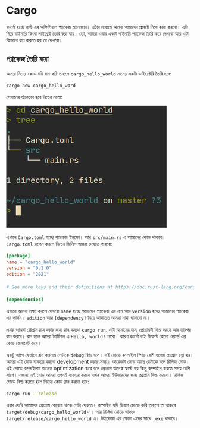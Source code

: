 # Cargo

কার্গো হচ্ছে রাস্ট এর অফিসিয়াল প্যাকেজ ম্যানাজার। এটার মাধ্যমে আমরা আমাদের প্রজেক্ট নিয়ে কাজ করবো। এটা দিয়ে বাইনারি কিংবা লাইব্রেরী তৈরি করা যায়। তো, আমরা এবার একটা বাইনারি প্যাকেজ তৈরি করে দেখবো আর এটা কিভাবে রান করতে হয় তা দেখবো।

## প্যাকেজ তৈরি করা

আমরা নিচের কোড যদি রান করি তাহলে `cargo_hello_world` নামের একটা ডাইরেক্টরি তৈরি হবে:

```bash
cargo new cargo_hello_word
```

সেখানের স্ট্রাকচার হবে নিচের মতো:

![প্যাকেজ ট্রি](images/package_tree.png)

এখানে `Cargo.toml` হচ্ছে প্যাকেজ ইনফো। আর `src/main.rs` এ আমাদের কোড থাকবে। `Cargo.toml` ওপেন করলে নিচের জিনিস আমরা দেখতে পারবো:

```toml
[package]
name = "cargo_hello_world"
version = "0.1.0"
edition = "2021"

# See more keys and their definitions at https://doc.rust-lang.org/cargo/reference/manifest.html

[dependencies]
```

এখানে আমরা লক্ষ্য করলে দেখব‌ো `name` হচ্ছে আমাদের প্যাকেজ এর নাম আর `version` হচ্ছে আমাদের প্যাকেজ এর ভার্সন। `edition` আর `[dependency]` নিয়ে আপাতত আমরা মাথা ঘামাবো না।

এবার আমরা প্রোগ্রাম রান করার জন্য রান করবো `cargo run`. এটা আমাদের জন্য প্রোগ্রামটা বিল্ড করবে আর তারপর রান করবে। রান হলে আমরা টার্মিনাল এ `Hello, world!` পাবো। কারণ কার্গো বাই ডিফল্ট হেলো ওয়ার্ল্ড এর ক‌োড জেনারেট করে।

একটু আগে যেভাবে রান করলাম সেটাকে `debug` বিল্ড বলে। এই মোডে কম্পাইল স্পিড বেশি হলেও প্রোগ্রাম স্লো হয়। আমরা এই মোড ব্যবহার করবো development করার সময়। আরেকটা মোড আছে যেটাকে বলে রিলিজ মোড। এই মোডে কম্পাইলার অনেক optimization করে বলে প্রোগ্রাম অনেক ফাস্ট হয় কিন্তু কম্পাইল করতে সময় বেশি লাগে। এজন্য এই মোড আমরা তখনই ব্যবহার করবো যখন আমরা ইউজারদের জন্য প্রোগ্রাম বিল্ড করবো। রিলিজ মোডে বিল্ড করতে হলে নিচের কোড রান করতে হবে:

```sh
cargo run --release
```

এবার দেখি আমাদের প্রোগ্রাম কোথায় থাকে সেটা দেখতে। কম্পাইল যদি ডিবাগ মোডে করি তাহলে তা থাকবে `target/debug/cargo_hello_world` এ। আর রিলিজ মোডে থাকবে `target/release/cargo_hello_world` এ। উইন্ডোজ এর ক্ষেত্রে এদের সাথে `.exe` থাকবে।
